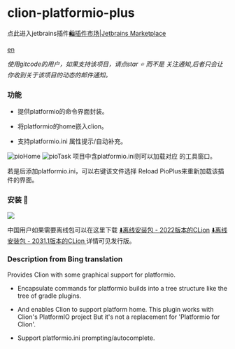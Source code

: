 # clion-platformio-plus



点此进入jetbrains插件<a href="https://plugins.jetbrains.com/plugin/20232-platformio-plus">🛍️插件市场|Jetbrains Marketplace</a>

<a href="#en" >en</a>

*使用gitcode的用户，如果支持该项目，请点star :star:  而不是 关注通知,后者只会让你收到关于该项目的动态的邮件通知。*

### 功能

* 提供platformio的命令界面封装。

* 将platformio的home嵌入clion。

* 支持platformio.ini 属性提示/自动补充。

<img alt="pioHome" src="https://plugins.jetbrains.com/files/20232/screenshot_fdb9cbfa-74a1-4337-82bf-fd786cd403b1" />

<img alt="pioTask" src="https://plugins.jetbrains.com/files/20232/screenshot_2a464907-64ff-4719-9796-2bb5ce28bea6" />
项目中含platformio.ini则可以加载对应 的工具窗口。

若是后添加platformio.ini，可以右键该文件选择 Reload PioPlus来重新加载该插件的界面。

### 安装 🔧

<img src="https://github.com/yunyizhi/clion-platformio-plus/blob/1.0-dev/readme-resources/market.png" />

中国用户如果需要离线包可以在这里下载
[⬇️离线安装包 - 2022版本的CLion](https://gitcode.net/qq_26700087/clion-platformio-plus/uploads/2997ea121f66309d8884509b23835794/platformio-plus-0.0.4.0-beta.zip)
[⬇️离线安装包 - 2031.1版本的CLion ](https://gitcode.net/qq_26700087/clion-platformio-plus/uploads/9065774b0cc4cc7992330a910bdbbafe/platformio-plus-0.0.4.1-beta.zip)
详情可见发行版。

### <a id ="en" >Description from Bing translation</a>


Provides Clion with some graphical support for platformio.
* Encapsulate commands for platformio builds into a tree structure like the tree of gradle plugins.
* And enables Clion to support platform home.
This plugin works with Clion's PlatformIO project But it's not a replacement for 'Platformio for Clion'.

* Support platformio.ini prompting/autocomplete.
